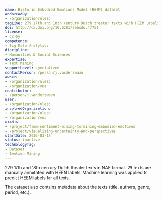 ```yaml
---
name: Historic Embodied Emotions Model (HEEM) dataset
endorsedBy:
- /organization/nlesc
tagLine: 279 17th and 18th century Dutch theater texts with HEEM labels
doi: http://dx.doi.org/10.5281/zenodo.47751
license:
- cc-by
competence:
- Big Data Analytics
discipline:
- Humanities & Social Sciences
expertise:
- Text Mining
supportLevel: specialized
contactPerson: /person/j.vanderzwaan
owner:
- /organization/nlesc
- /organization/vua
contributor:
- /person/j.vanderzwaan
user:
- /organization/nlesc
involvedOrganization:
- /organization/nlesc
- /organization/vua
usedIn:
- /project/from-sentiment-mining-to-mining-embodied-emotions
- /project/visualizing-uncertainty-and-perspectives
startDate: 2016-03-17
status: inactive
technologyTag:
- Dataset
- Emotion Mining
---
```

279 17th and 18th century Dutch theater texts in NAF format. 29 texts are manually annotated with
HEEM labels. Machine learning was applied to predict HEEM labels for all texts.

The dataset also contains metadata about the texts (title, authors, genre, period, etc.).
